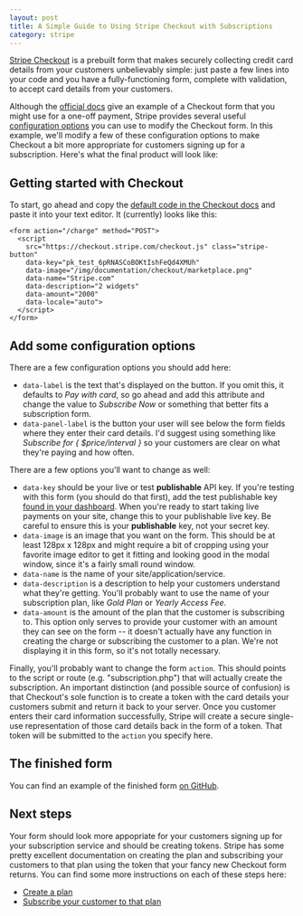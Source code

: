 ```yaml
---
layout: post
title: A Simple Guide to Using Stripe Checkout with Subscriptions
category: stripe
---
```


[Stripe Checkout](https://stripe.com/checkout) is a prebuilt form that makes securely collecting credit card details from your customers unbelievably simple: just paste a few lines into your code and you have a fully-functioning form, complete with validation, to accept card details from your customers. 

Although the [official docs](https://stripe.com/docs/checkout) give an example of a Checkout form that you might use for a one-off payment, Stripe provides several useful [configuration options](https://stripe.com/docs/checkout#integration-simple-options) you can use to modify the Checkout form. In this example, we'll modify a few of these configuration options to make Checkout a bit more appropriate for customers signing up for a subscription. Here's what the final product will look like:

<form action="" method="POST">
  <script
    src="https://checkout.stripe.com/checkout.js" class="stripe-button"
    data-key="pk_test_6pRNASCoBOKtIshFeQd4XMUh"
    data-image="/images/troll_logo.png"
    data-name="SaaS Service"
    data-description="Gold Plan Subscription"
    data-amount="3900"
    data-locale="auto"
    data-panel-label="Subscribe for $39/month"
    data-label="Subscribe Now">
  </script>
</form>

## Getting started with Checkout
To start, go ahead and copy the [default code in the Checkout docs](https://stripe.com/docs/checkout#integration) and paste it into your text editor. It (currently) looks like this:

```
<form action="/charge" method="POST">
  <script
    src="https://checkout.stripe.com/checkout.js" class="stripe-button"
    data-key="pk_test_6pRNASCoBOKtIshFeQd4XMUh"
    data-image="/img/documentation/checkout/marketplace.png"
    data-name="Stripe.com"
    data-description="2 widgets"
    data-amount="2000"
    data-locale="auto">
  </script>
</form>
``` 

## Add some configuration options

There are a few configuration options you should add here: 

* `data-label` is the text that's displayed on the button. If you omit this, it defaults to *Pay with card*, so go ahead and add this attribute and change the value to *Subscribe Now* or something that better fits a subscription form.
* `data-panel-label` is the button your user will see below the form fields where they enter their card details. I'd suggest using something like *Subscribe for { $price/interval }* so your customers are clear on what they're paying and how often.

There are a few options you'll want to change as well:

* `data-key` should be your live or test **publishable** API key. If you're testing with this form (you should do that first), add the test publishable key [found in your dashboard](https://dashboard.stripe.com/account/apikeys). When you're ready to start taking live payments on your site, change this to your publishable live key. <span class="red">Be careful to ensure this is your **publishable** key, not your secret key.</span>
* `data-image` is an image that you want on the form. This should be at least 128px x 128px and might require a bit of cropping using your favorite image editor to get it fitting and looking good in the modal window, since it's a fairly small round window.
* `data-name` is the name of your site/application/service. 
* `data-description` is a description to help your customers understand what they're getting. You'll probably want to use the name of your subscription plan, like *Gold Plan* or *Yearly Access Fee*. 
* `data-amount` is the amount of the plan that the customer is subscribing to. This option only serves to provide your customer with an amount they can see on the form -- it doesn't actually have any function in creating the charge or subscribing the customer to a plan. We're not displaying it in this form, so it's not totally necessary.

Finally, you'll probably want to change the form `action`. This should points to the script or route (e.g. "subscription.php") that will actually create the subscription. An important distinction (and possible source of confusion) is that Checkout's sole function is to create a token with the card details your customers submit and return it back to your server. Once you customer enters their card information successfully, Stripe will create a secure single-use representation of those card details back in the form of a token. That token will be submitted to the `action` you specify here.

## The finished form

You can find an example of the finished form [on GitHub](https://github.com/adamjstevenson/stripe-examples/edit/master/checkout/checkout-subscription.html).

## Next steps

Your form should look more appopriate for your customers signing up for your subscription service and should be creating tokens. Stripe has some pretty excellent documentation on creating the plan and subscribing your customers to that plan using the token that your fancy new Checkout form returns. You can find some more instructions on each of these steps here:

* [Create a plan](https://stripe.com/docs/tutorials/subscriptions#creating-a-plan)
* [Subscribe your customer to that plan](https://stripe.com/docs/tutorials/subscriptions#subscribing-a-customer-to-a-plan)